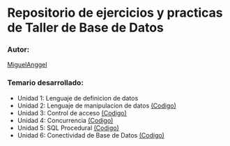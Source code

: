 # Repositorio de ejercicios y practicas de Taller de Base de Datos

### Autor:
[MiguelAnggel](https://github.com/MiguelAnggel)

### Temario desarrollado:

- Unidad 1: Lenguaje de definicion de datos
- Unidad 2: Lenguaje de manipulacion de datos [(Codigo)](https://github.com/MiguelAnggel/Scripts-TDB/tree/cd5656aceb57b856f010af324b95ebd17a65f236/U2)
- Unidad 3: Control de acceso [(Codigo)](https://github.com/MiguelAnggel/Scripts-TDB/tree/cd5656aceb57b856f010af324b95ebd17a65f236/U3)
- Unidad 4: Concurrencia [(Codigo)](https://github.com/MiguelAnggel/Scripts-TDB/tree/cd5656aceb57b856f010af324b95ebd17a65f236/U4)
- Unidad 5: SQL Procedural [(Codigo)](https://github.com/MiguelAnggel/Scripts-TDB/tree/cd5656aceb57b856f010af324b95ebd17a65f236/U5-U6)
- Unidad 6: Conectividad de Base de Datos [(Codigo)](https://github.com/MiguelAnggel/Scripts-TDB/tree/cd5656aceb57b856f010af324b95ebd17a65f236/U5-U6)
  




